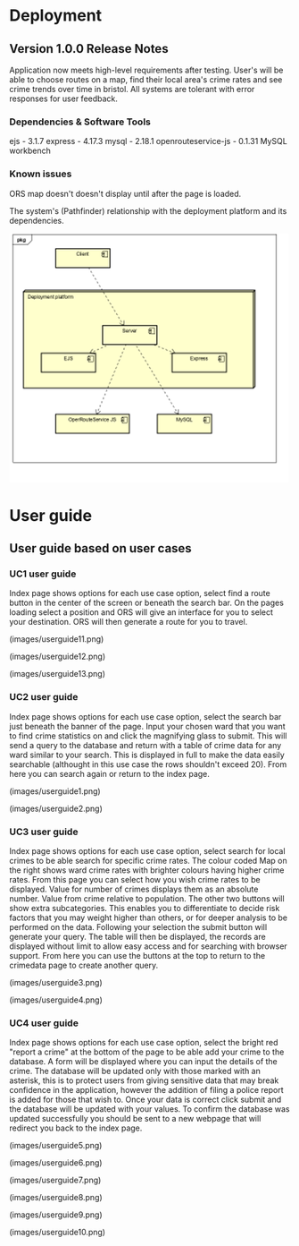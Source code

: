 # Deployment

## Version 1.0.0 Release Notes
Application now meets high-level requirements after testing. User's will be able to choose routes on a map, find their local area's crime rates and see crime trends over time in bristol. All systems are tolerant with error responses for user feedback.

### Dependencies & Software Tools

ejs - 3.1.7
express - 4.17.3
mysql - 2.18.1
openrouteservice-js - 0.1.31
MySQL workbench

### Known issues
ORS map doesn't doesn't display until after the page is loaded.


The system's (Pathfinder) relationship with the deployment platform and its dependencies. 

![Insert Deployment diagram here](images/deployment.png)



# User guide

## User guide based on user cases

### UC1 user guide
Index page shows options for each use case option, select find a route button in the center of the screen or beneath the search bar. On the pages loading select a position and ORS will give an interface for you to select your destination. ORS will then generate a route for you to travel.

(images/userguide11.png)

(images/userguide12.png)

(images/userguide13.png)

### UC2 user guide
Index page shows options for each use case option, select the search bar just beneath the banner of the page. Input your chosen ward that you want to find crime statistics on and click the magnifying glass to submit. This will send a query to the database and return with a table of crime data for any ward similar to your search. This is displayed in full to make the data easily searchable (althought in this use case the rows shouldn't exceed 20). From here you can search again or return to the index page.

(images/userguide1.png)

(images/userguide2.png)


### UC3 user guide
Index page shows options for each use case option, select search for local crimes to be able search for specific crime rates. The colour coded Map on the right shows ward crime rates with brighter colours having higher crime rates. From this page you can select how you wish crime rates to be displayed. Value for number of crimes displays them as an absolute number. Value from crime relative to population. The other two buttons will show extra subcategories. This enables you to differentiate to decide risk factors that you may weight higher than others, or for deeper analysis to be performed on the data. Following your selection the submit button will generate your query. The table will then be displayed, the records are displayed without limit to allow easy access and for searching with browser support. From here you can use the buttons at the top to return to the crimedata page to create another query. 

(images/userguide3.png)

(images/userguide4.png)



### UC4 user guide
Index page shows options for each use case option, select the bright red "report a crime" at the bottom of the page to be able add your crime to the database. A form will be displayed where you can input the details of the crime. The database will be updated only with those marked with an asterisk, this is to protect users from giving sensitive data that may break confidence in the application, however the addition of filing a police report is added for those that wish to. Once your data is correct click submit and the database will be updated with your values. To confirm the database was updated successfully you should be sent to a new webpage that will redirect you back to the index page.

(images/userguide5.png)

(images/userguide6.png)

(images/userguide7.png)

(images/userguide8.png)

(images/userguide9.png)

(images/userguide10.png)


